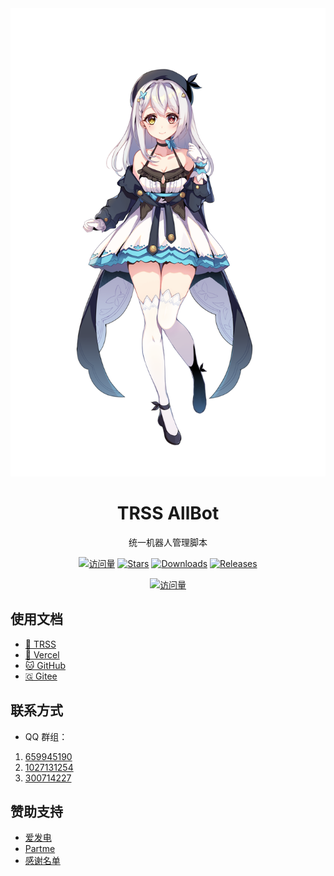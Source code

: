 <div align="center">

<a href="https://moegirl.org.cn/苏半夏">
  <picture>
    <source media="(prefers-color-scheme: dark)" srcset="Picture/苏半夏D.png">
    <img alt="苏半夏" src="Picture/苏半夏.png">
  </picture>
</a>

# TRSS AllBot

统一机器人管理脚本

[![访问量](https://visitor-badge.glitch.me/badge?page_id=TimeRainStarSky.TRSS_AllBot&right_color=red&left_text=访%20问%20量)](https://github.com/TimeRainStarSky/TRSS_AllBot)
[![Stars](https://img.shields.io/github/stars/TimeRainStarSky/TRSS_AllBot?color=yellow&label=收藏)](../../stargazers)
[![Downloads](https://img.shields.io/github/downloads/TimeRainStarSky/TRSS_AllBot/total?color=blue&label=下载)](Install.sh)
[![Releases](https://img.shields.io/github/v/release/TimeRainStarSky/TRSS_AllBot?color=green&label=发行版)](../../releases/latest)

[![访问量](https://profile-counter.glitch.me/TimeRainStarSky-TRSS_AllBot/count.svg)](https://github.com/TimeRainStarSky/TRSS_AllBot)

</div>

## 使用文档

- [🌌 TRSS](https://TRSS.me)
- [🔼 Vercel](https://TRSS-Script.Vercel.app)
- [🐱 GitHub](https://TimeRainStarSky.GitHub.io/TRSS_Script)
- [🇬 Gitee](https://Gitee.com/TimeRainStarSky/TRSS_Script)

## 联系方式

- QQ 群组：
1. [659945190](https://jq.qq.com/?k=VBuHGPv3)
2. [1027131254](https://jq.qq.com/?k=Af0pTDHU)
3. [300714227](https://jq.qq.com/?k=V2xVpaR7)

## 赞助支持

- [爱发电](https://afdian.net/a/TimeRainStarSky)
- [Partme](https://partme.com/TimeRainStarSky)
- [感谢名单](https://github.com/TimeRainStarSky/SponsorList)